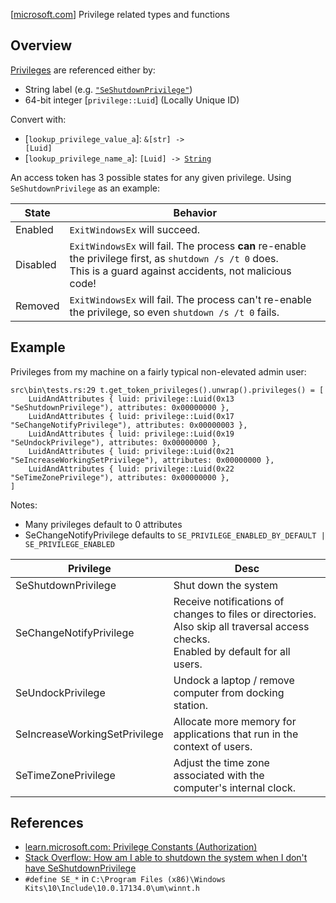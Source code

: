 \[[microsoft.com](https://learn.microsoft.com/en-us/windows/win32/secauthz/privilege-constants)\]
Privilege related types and functions

## Overview

[Privileges](https://learn.microsoft.com/en-us/windows/win32/secauthz/privilege-constants#constants) are referenced either by:
*   String label (e.g. [`"SeShutdownPrivilege"`](https://learn.microsoft.com/en-us/windows/win32/secauthz/privilege-constants#constants))
*   64-bit integer [`privilege::Luid`] (Locally Unique ID)

Convert with:
*   [`lookup_privilege_value_a`]: <code>&[str] -> [Luid]</code>
*   [`lookup_privilege_name_a`]: <code>[Luid] -> [String](std::string::String)</code>

An access token has 3 possible states for any given privilege.  Using `SeShutdownPrivilege` as an example:

| State     | Behavior |
| --------- | -------- |
| Enabled   | `ExitWindowsEx` will succeed.
| Disabled  | `ExitWindowsEx` will fail.  The process **can** re-enable the privilege first, as `shutdown /s /t 0` does.<br>This is a guard against accidents, not malicious code!
| Removed   | `ExitWindowsEx` will fail.  The process can't re-enable the privilege, so even `shutdown /s /t 0` fails.



## Example

Privileges from my machine on a fairly typical non-elevated admin user:
```text
src\bin\tests.rs:29 t.get_token_privileges().unwrap().privileges() = [
    LuidAndAttributes { luid: privilege::Luid(0x13 "SeShutdownPrivilege"), attributes: 0x00000000 },
    LuidAndAttributes { luid: privilege::Luid(0x17 "SeChangeNotifyPrivilege"), attributes: 0x00000003 },
    LuidAndAttributes { luid: privilege::Luid(0x19 "SeUndockPrivilege"), attributes: 0x00000000 },
    LuidAndAttributes { luid: privilege::Luid(0x21 "SeIncreaseWorkingSetPrivilege"), attributes: 0x00000000 },
    LuidAndAttributes { luid: privilege::Luid(0x22 "SeTimeZonePrivilege"), attributes: 0x00000000 },
]
```

Notes:
*   Many privileges default to 0 attributes
*   SeChangeNotifyPrivilege defaults to `SE_PRIVILEGE_ENABLED_BY_DEFAULT | SE_PRIVILEGE_ENABLED`

| Privilege                     | Desc |
| ----------------------------- | ---- |
| SeShutdownPrivilege           | Shut down the system |
| SeChangeNotifyPrivilege       | Receive notifications of changes to files or directories.<br>Also skip all traversal access checks.<br>Enabled by default for all users.
| SeUndockPrivilege             | Undock a laptop / remove computer from docking station.
| SeIncreaseWorkingSetPrivilege | Allocate more memory for applications that run in the context of users.
| SeTimeZonePrivilege           | Adjust the time zone associated with the computer's internal clock.

## References
*   [learn.microsoft.com: Privilege Constants (Authorization)](https://learn.microsoft.com/en-us/windows/win32/secauthz/privilege-constants)
*   [Stack Overflow: How am I able to shutdown the system when I don't have SeShutdownPrivilege](https://superuser.com/questions/1254253/how-am-i-able-to-shutdown-the-system-when-i-dont-have-seshutdownprivilege)
*   `#define SE_*` in `C:\Program Files (x86)\Windows Kits\10\Include\10.0.17134.0\um\winnt.h`
